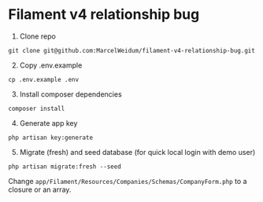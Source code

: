 # Filament v4 relationship bug

1. Clone repo
```
git clone git@github.com:MarcelWeidum/filament-v4-relationship-bug.git 
```

2. Copy .env.example
```
cp .env.example .env
```

3. Install composer dependencies
```
composer install
```

4. Generate app key
```
php artisan key:generate
```

5. Migrate (fresh) and seed database (for quick local login with demo user)
```
php artisan migrate:fresh --seed
```

Change `app/Filament/Resources/Companies/Schemas/CompanyForm.php` to a closure or an array.
